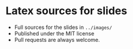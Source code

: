 # Latex sources for slides

* Full sources for the slides in `../images/`
* Published under the MIT license
* Pull requests are always welcome.
